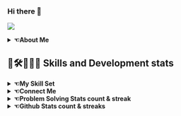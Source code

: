 ### Hi there 👋 

<!--
**NithinU2802/NithinU2802** is a ✨ _special_ ✨ repository because its `README.md` (this file) appears on your GitHub profile.

Here are some ideas to get you started:

- 🔭 I’m currently working on ...
- 🌱 I’m currently learning ...
- 👯 I’m looking to collaborate on ...
- 🤔 I’m looking for help with ...
- 💬 Ask me about ...
- 📫 How to reach me: ...
- 😄 Pronouns: ...
- ⚡ Fun fact: ...
-->
![](https://komarev.com/ghpvc/?username=NithinU2802&&style=flat-square)  


<!-- <div align="center">
</div>   -->
  
<!--   ![](https://github.com/NithinU2802/Programmer.gif) -->
<!-- <p align="center">
![Programmer](https://github.com/NithinU2802/NithinU2802/assets/106614289/64d7c682-37d0-49c0-bb63-c20bfc22f5aa)
</p> -->


<a href="https://github.com/user-attachments/assets/af6cf6de-3b25-4d95-be29-509bb4da5f89">
<!--   <p align="center"> need to put an image or something -->
<!--   </p> -->
</a>

<details>
  <summary><b>☜About Me</b></summary>
  
  ## 👋Hello, I'm Nithin U!
  <p  align="center">
  🕴I am a passionate and driven programmer 🛠 with a strong desire to solve problems and embrace new challenges🔍. I thrive on the excitement of learning and continuously expanding my skills in various technologies used for project implementations. I am currently seeking a job role that will ignite my passion for software engineering and provide me with opportunities to contribute my skills and creativity to meaningful projects. I am eager to embark⚡ on a new journey where I can make a positive impact and further advance my career in the field of software engineering ⛏.
     </p>  
<!--   <a href="https://git.io/typing-svg"><img src="https://readme-typing-svg.demolab.com?font=IBM+Plex+ Mono&weight=500&pause=100&color=F73578&center=true&multiline=true&repeat=false&width=1000&height=100&lines=-+🔭+Computer+Science+and+Engineering+ Student;-+⚡+Fun+ fact:+Each+and+every+line+of+code+has+a+value+when+it+is+created+instead+using+same+technique....  " alt="Bio" /></a> -->

- 🌱 Computer Science and Engineering Graduate.
- ⚡ Fun fact: Each and every line of code has an inherent value when it is created, rather than using the same technique repeatedly. The value lies not only in the functionality it provides but also in the insights and innovations it brings to the table.....💬
- 😇 Thought: Packages provide a way to encapsulate and modularize code, making it easier to manage and maintain.
- 💬 Motto: Eat Code Sleep Repeat🔁.

<h4 align="center">
💪Belief: "👨‍💻 Creating packages is indeed beneficial for developers as it promotes code reusability, collaboration, and efficiency⚡"
</h4>

</details>
  

## 💼🛠️👨🏻‍💻 Skills and Development stats 


<details>
<summary><b>☜My Skill Set</b></summary>

## My Skill and Tools Stats  
<table align="center" ><tr><td valign="top" width="33%">



### Frontend  
<div align="center">  
<a href="https://www.w3schools.com/css/" target="_blank"><img style="margin: 10px" src="https://profilinator.rishav.dev/skills-assets/css3-original-wordmark.svg" alt="CSS3" height="50" /></a>  
<a href="https://en.wikipedia.org/wiki/HTML5" target="_blank"><img style="margin: 10px" src="https://profilinator.rishav.dev/skills-assets/html5-original-wordmark.svg" alt="HTML5" height="50" /></a>  
<a href="https://www.cprogramming.com/" target="_blank"><img style="margin: 10px" src="https://profilinator.rishav.dev/skills-assets/c-original.svg" alt="C" height="50" /></a>  
<a href="https://laravel.com/" target="_blank"><img style="margin: 10px" src="https://profilinator.rishav.dev/skills-assets/javascript-original.svg" alt="Javascript" height="50" /></a>  
</div>

</td><td valign="top" width="33%">



### Backend  
<div align="center">  
<a href="https://www.python.org/" target="_blank"><img style="margin: 10px" src="https://profilinator.rishav.dev/skills-assets/python-original.svg" alt="Python" height="50" /></a>  
<a href="https://www.java.com/" target="_blank"><img style="margin: 10px" src="https://profilinator.rishav.dev/skills-assets/java-original-wordmark.svg" alt="Java" height="50" /></a>  
<a href="https://www.javascript.com/" target="_blank"><img style="margin: 10px" src="https://profilinator.rishav.dev/skills-assets/laravel-plain-wordmark.svg" alt="Laravel" height="50" /></a>  
<a href="https://www.apachefriends.org/" target="_blank"><img style="margin: 10px" src="https://profilinator.rishav.dev/skills-assets/xampp.png" alt="XAMPP" height="50" /></a>  
</div>

</td><td valign="top" width="33%">



### IOT and Others  
<div align="center">  
<a href="https://www.arduino.cc/" target="_blank"><img style="margin: 10px" src="https://profilinator.rishav.dev/skills-assets/arduino.png" alt="Arduino" height="50" /></a>  
<a href="https://firebase.google.com/" target="_blank"><img style="margin: 10px" src="https://profilinator.rishav.dev/skills-assets/firebase.png" alt="Firebase" height="50" /></a>  
</div>

</td></tr></table>  

<br/>  

</details>


<details>
<summary><b>☜Connect Me</b></summary>

## Connect me
<div align="center">
  <a href="mailto:nithinu2810@gmail.com" target="_blank">
  <img src="https://img.shields.io/badge/Gmail-D14836?style=for-the-badge&logo=gmail&logoColor=white" alt=github style="margin-bottom: 5px;" />
</a>
<a href="https://leetcode.com/nithinu2810/"> <img src="https://img.shields.io/badge/leetcode-999999?style=for-the-badge&logo=leetcode&logoColor=black">
<a href="https://twitter.com/Nithin_2810"> <img src="https://img.shields.io/badge/Twitter-1DA1F2?style=for-the-badge&logo=twitter&logoColor=white">
<a href="https://auth.geeksforgeeks.org/user/nithinu2810" target="_blank"><img src="https://img.shields.io/badge/GeeksforGeeks-298D46?style=for-the-badge&logo=geeksforgeeks&logoColor=white" alt=stackoverflow style="margin-bottom: 5px;">
<a href="https://www.linkedin.com/in/nithin-u-0309ab248/" target="_blank"><img src=https://img.shields.io/badge/linkedin-%231E77B5.svg?&style=for-the-badge&logo=linkedin&logoColor=white alt=linkedin style="margin-bottom: 5px;" />
</a>
<a href="https://www.instagram.com/nithin_2802/" target="_blank"><img src=https://img.shields.io/badge/instagram-%23000000.svg?&style=for-the-badge&logo=instagram&logoColor=white alt=instagram style="margin-bottom: 5px;" />
</a> 
</div>  
<br/>  

</details>

<details>
<summary><b>☜Problem Solving Stats count & streak</b></summary>

  ## Problem Solving Stats count & streak
<div align="center" >
 <img width="40%" src="https://geeks-for-geeks-stats-api-napiyo.vercel.app/?userName=nithinu2810">
 <img src="https://leetcard.jacoblin.cool/nithinu2810"/>
</div>
</details>

<!-- ## Problem Solving Stats count & streak
<div align="center" >
 <img width="40%" src="https://geeks-for-geeks-stats-api-napiyo.vercel.app/?userName=nithinu2810">
 <img src="https://leetcard.jacoblin.cool/nithinu2810"/>
</div>

## Github Stats count & streaks
<div align="center" >
 <img width="40%" src="https://github-readme-stats.vercel.app/api?username=NithinU2802&theme=tokyonight">
 <img src="https://github-readme-stats.vercel.app/api/top-langs/?username=NithinU2802&layout=compact&theme=tokyonight"/>
</div> 
<div align="center">
 <img src="https://streak-stats.demolab.com/?user=NithinU2802&theme=dark">
</div> -->

<details>
<summary><b>☜Github Stats count & streaks</b></summary>

  ## Github Stats count & streaks
<div align="center" >
 <img width="40%" src="https://github-readme-stats.vercel.app/api?username=NithinU2802&theme=tokyonight">
 <img src="https://github-readme-stats.vercel.app/api/top-langs/?username=NithinU2802&layout=compact&theme=tokyonight"/>
</div> 
<div align="center">
 <img src="https://streak-stats.demolab.com/?user=NithinU2802&theme=dark">
</div>
</details>
